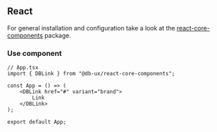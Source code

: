## React

For general installation and configuration take a look at the [react-core-components](https://www.npmjs.com/package/@db-ux/react-core-components) package.

### Use component

```tsx App.tsx
// App.tsx
import { DBLink } from "@db-ux/react-core-components";

const App = () => (
	<DBLink href="#" variant="brand">
		Link
	</DBLink>
);

export default App;
```

